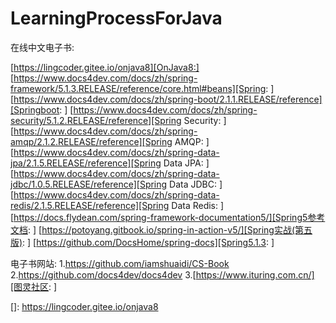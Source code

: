 # LearningProcessForJava

在线中文电子书:    

[https://lingcoder.gitee.io/onjava8][OnJava8:]</br>
[https://www.docs4dev.com/docs/zh/spring-framework/5.1.3.RELEASE/reference/core.html#beans][Spring: ]
[https://www.docs4dev.com/docs/zh/spring-boot/2.1.1.RELEASE/reference][Springboot: ]
[https://www.docs4dev.com/docs/zh/spring-security/5.1.2.RELEASE/reference][Spring Security: ]
[https://www.docs4dev.com/docs/zh/spring-amqp/2.1.2.RELEASE/reference][Spring AMQP: ]
[https://www.docs4dev.com/docs/zh/spring-data-jpa/2.1.5.RELEASE/reference][Spring Data JPA: ]
[https://www.docs4dev.com/docs/zh/spring-data-jdbc/1.0.5.RELEASE/reference][Spring Data JDBC: ]
[https://www.docs4dev.com/docs/zh/spring-data-redis/2.1.5.RELEASE/reference][Spring Data Redis: ]
[https://docs.flydean.com/spring-framework-documentation5/][Spring5参考文档: ]
[https://potoyang.gitbook.io/spring-in-action-v5/][Spring实战(第五版): ]
[https://github.com/DocsHome/spring-docs][Spring5.1.3: ]

电子书网站:
    1.https://github.com/iamshuaidi/CS-Book
    2.https://github.com/docs4dev/docs4dev
    3.[https://www.ituring.com.cn/][图灵社区: ]

[]: https://lingcoder.gitee.io/onjava8

[Spring: ]: https://www.docs4dev.com/docs/zh/spring-framework/5.1.3.RELEASE/reference/core.html#beans

[Springboot: ]: https://www.docs4dev.com/docs/zh/spring-boot/2.1.1.RELEASE/reference

[Spring Security: ]: https://www.docs4dev.com/docs/zh/spring-security/5.1.2.RELEASE/reference

[Spring AMQP: ]: https://www.docs4dev.com/docs/zh/spring-amqp/2.1.2.RELEASE/reference

[Spring Data JPA: ]: https://www.docs4dev.com/docs/zh/spring-data-jpa/2.1.5.RELEASE/reference

[Spring Data JDBC: ]: https://www.docs4dev.com/docs/zh/spring-data-jdbc/1.0.5.RELEASE/reference

[Spring Data Redis: ]: https://www.docs4dev.com/docs/zh/spring-data-redis/2.1.5.RELEASE/reference

[Spring5参考文档: ]: https://docs.flydean.com/spring-framework-documentation5/

[Spring实战(第五版): ]: https://potoyang.gitbook.io/spring-in-action-v5/

[Spring5.1.3: ]: https://github.com/DocsHome/spring-docs

[图灵社区: ]: https://www.ituring.com.cn/